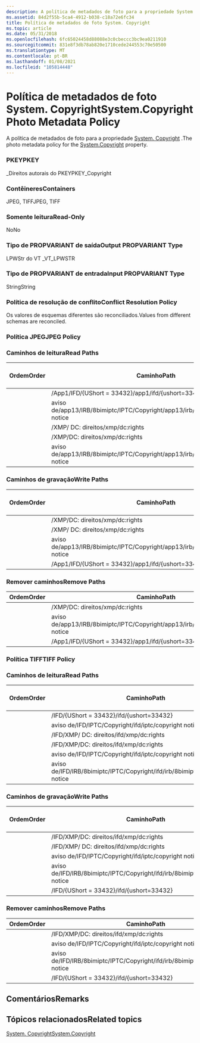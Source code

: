```yaml
---
description: A política de metadados de foto para a propriedade System. Copyright.
ms.assetid: 84d2f55b-5ca4-4912-b038-c18a72e6fc34
title: Política de metadados de foto System. Copyright
ms.topic: article
ms.date: 05/31/2018
ms.openlocfilehash: 6fc65024458d88088e3c0cbeccc3bc9ea0211910
ms.sourcegitcommit: 831e8f3db78ab820e1710cede244553c70e50500
ms.translationtype: MT
ms.contentlocale: pt-BR
ms.lasthandoff: 01/08/2021
ms.locfileid: "105814448"
---
```

# <a name="systemcopyright-photo-metadata-policy"></a><span data-ttu-id="b8d27-103">Política de metadados de foto System. Copyright</span><span class="sxs-lookup"><span data-stu-id="b8d27-103">System.Copyright Photo Metadata Policy</span></span>

<span data-ttu-id="b8d27-104">A política de metadados de foto para a propriedade [System. Copyright](../properties/props-system-copyright.md) .</span><span class="sxs-lookup"><span data-stu-id="b8d27-104">The photo metadata policy for the [System.Copyright](../properties/props-system-copyright.md) property.</span></span>

### <a name="pkey"></a><span data-ttu-id="b8d27-105">PKEY</span><span class="sxs-lookup"><span data-stu-id="b8d27-105">PKEY</span></span>

<span data-ttu-id="b8d27-106">\_Direitos autorais do PKEY</span><span class="sxs-lookup"><span data-stu-id="b8d27-106">PKEY\_Copyright</span></span>

### <a name="containers"></a><span data-ttu-id="b8d27-107">Contêineres</span><span class="sxs-lookup"><span data-stu-id="b8d27-107">Containers</span></span>

<span data-ttu-id="b8d27-108">JPEG, TIFF</span><span class="sxs-lookup"><span data-stu-id="b8d27-108">JPEG, TIFF</span></span>

### <a name="read-only"></a><span data-ttu-id="b8d27-109">Somente leitura</span><span class="sxs-lookup"><span data-stu-id="b8d27-109">Read-Only</span></span>

<span data-ttu-id="b8d27-110">No</span><span class="sxs-lookup"><span data-stu-id="b8d27-110">No</span></span>

### <a name="output-propvariant-type"></a><span data-ttu-id="b8d27-111">Tipo de PROPVARIANT de saída</span><span class="sxs-lookup"><span data-stu-id="b8d27-111">Output PROPVARIANT Type</span></span>

<span data-ttu-id="b8d27-112">LPWStr do VT \_</span><span class="sxs-lookup"><span data-stu-id="b8d27-112">VT\_LPWSTR</span></span>

### <a name="input-propvariant-type"></a><span data-ttu-id="b8d27-113">Tipo de PROPVARIANT de entrada</span><span class="sxs-lookup"><span data-stu-id="b8d27-113">Input PROPVARIANT Type</span></span>

<span data-ttu-id="b8d27-114">String</span><span class="sxs-lookup"><span data-stu-id="b8d27-114">String</span></span>

### <a name="conflict-resolution-policy"></a><span data-ttu-id="b8d27-115">Política de resolução de conflito</span><span class="sxs-lookup"><span data-stu-id="b8d27-115">Conflict Resolution Policy</span></span>

<span data-ttu-id="b8d27-116">Os valores de esquemas diferentes são reconciliados.</span><span class="sxs-lookup"><span data-stu-id="b8d27-116">Values from different schemas are reconciled.</span></span>

### <a name="jpeg-policy"></a><span data-ttu-id="b8d27-117">Política JPEG</span><span class="sxs-lookup"><span data-stu-id="b8d27-117">JPEG Policy</span></span>

### <a name="read-paths"></a><span data-ttu-id="b8d27-118">Caminhos de leitura</span><span class="sxs-lookup"><span data-stu-id="b8d27-118">Read Paths</span></span>



| <span data-ttu-id="b8d27-119">Ordem</span><span class="sxs-lookup"><span data-stu-id="b8d27-119">Order</span></span> | <span data-ttu-id="b8d27-120">Caminho</span><span class="sxs-lookup"><span data-stu-id="b8d27-120">Path</span></span>                                      | <span data-ttu-id="b8d27-121">Formato de disco</span><span class="sxs-lookup"><span data-stu-id="b8d27-121">Disk Format</span></span> |
|-------|-------------------------------------------|-------------|
|       | <span data-ttu-id="b8d27-122">/App1/IFD/{UShort = 33432}</span><span class="sxs-lookup"><span data-stu-id="b8d27-122">/app1/ifd/{ushort=33432}</span></span>                  | <span data-ttu-id="b8d27-123">ascii</span><span class="sxs-lookup"><span data-stu-id="b8d27-123">ascii</span></span>       |
|       | <span data-ttu-id="b8d27-124">aviso de/app13/IRB/8bimiptc/IPTC/Copyright</span><span class="sxs-lookup"><span data-stu-id="b8d27-124">/app13/irb/8bimiptc/iptc/copyright notice</span></span> |             |
|       | <span data-ttu-id="b8d27-125">/XMP/ <xmpalt> DC: direitos</span><span class="sxs-lookup"><span data-stu-id="b8d27-125">/xmp/<xmpalt>dc:rights</span></span>              | <span data-ttu-id="b8d27-126">Unicode</span><span class="sxs-lookup"><span data-stu-id="b8d27-126">unicode</span></span>     |
|       | <span data-ttu-id="b8d27-127">/XMP/DC: direitos</span><span class="sxs-lookup"><span data-stu-id="b8d27-127">/xmp/dc:rights</span></span>                            | <span data-ttu-id="b8d27-128">Unicode</span><span class="sxs-lookup"><span data-stu-id="b8d27-128">unicode</span></span>     |
|       | <span data-ttu-id="b8d27-129">aviso de/app13/IRB/8bimiptc/IPTC/Copyright</span><span class="sxs-lookup"><span data-stu-id="b8d27-129">/app13/irb/8bimiptc/iptc/copyright notice</span></span> |             |



 

### <a name="write-paths"></a><span data-ttu-id="b8d27-130">Caminhos de gravação</span><span class="sxs-lookup"><span data-stu-id="b8d27-130">Write Paths</span></span>



| <span data-ttu-id="b8d27-131">Ordem</span><span class="sxs-lookup"><span data-stu-id="b8d27-131">Order</span></span> | <span data-ttu-id="b8d27-132">Caminho</span><span class="sxs-lookup"><span data-stu-id="b8d27-132">Path</span></span>                                      | <span data-ttu-id="b8d27-133">Formato de disco</span><span class="sxs-lookup"><span data-stu-id="b8d27-133">Disk Format</span></span> |
|-------|-------------------------------------------|-------------|
|       | <span data-ttu-id="b8d27-134">/XMP/DC: direitos</span><span class="sxs-lookup"><span data-stu-id="b8d27-134">/xmp/dc:rights</span></span>                            | <span data-ttu-id="b8d27-135">Unicode</span><span class="sxs-lookup"><span data-stu-id="b8d27-135">unicode</span></span>     |
|       | <span data-ttu-id="b8d27-136">/XMP/ <xmpalt> DC: direitos</span><span class="sxs-lookup"><span data-stu-id="b8d27-136">/xmp/<xmpalt>dc:rights</span></span>              | <span data-ttu-id="b8d27-137">Unicode</span><span class="sxs-lookup"><span data-stu-id="b8d27-137">unicode</span></span>     |
|       | <span data-ttu-id="b8d27-138">aviso de/app13/IRB/8bimiptc/IPTC/Copyright</span><span class="sxs-lookup"><span data-stu-id="b8d27-138">/app13/irb/8bimiptc/iptc/copyright notice</span></span> |             |
|       | <span data-ttu-id="b8d27-139">/App1/IFD/{UShort = 33432}</span><span class="sxs-lookup"><span data-stu-id="b8d27-139">/app1/ifd/{ushort=33432}</span></span>                  | <span data-ttu-id="b8d27-140">ascii</span><span class="sxs-lookup"><span data-stu-id="b8d27-140">ascii</span></span>       |



 

### <a name="remove-paths"></a><span data-ttu-id="b8d27-141">Remover caminhos</span><span class="sxs-lookup"><span data-stu-id="b8d27-141">Remove Paths</span></span>



| <span data-ttu-id="b8d27-142">Ordem</span><span class="sxs-lookup"><span data-stu-id="b8d27-142">Order</span></span> | <span data-ttu-id="b8d27-143">Caminho</span><span class="sxs-lookup"><span data-stu-id="b8d27-143">Path</span></span>                                      |
|-------|-------------------------------------------|
|       | <span data-ttu-id="b8d27-144">/XMP/DC: direitos</span><span class="sxs-lookup"><span data-stu-id="b8d27-144">/xmp/dc:rights</span></span>                            |
|       | <span data-ttu-id="b8d27-145">aviso de/app13/IRB/8bimiptc/IPTC/Copyright</span><span class="sxs-lookup"><span data-stu-id="b8d27-145">/app13/irb/8bimiptc/iptc/copyright notice</span></span> |
|       | <span data-ttu-id="b8d27-146">/App1/IFD/{UShort = 33432}</span><span class="sxs-lookup"><span data-stu-id="b8d27-146">/app1/ifd/{ushort=33432}</span></span>                  |



 

### <a name="tiff-policy"></a><span data-ttu-id="b8d27-147">Política TIFF</span><span class="sxs-lookup"><span data-stu-id="b8d27-147">TIFF Policy</span></span>

### <a name="read-paths"></a><span data-ttu-id="b8d27-148">Caminhos de leitura</span><span class="sxs-lookup"><span data-stu-id="b8d27-148">Read Paths</span></span>



| <span data-ttu-id="b8d27-149">Ordem</span><span class="sxs-lookup"><span data-stu-id="b8d27-149">Order</span></span> | <span data-ttu-id="b8d27-150">Caminho</span><span class="sxs-lookup"><span data-stu-id="b8d27-150">Path</span></span>                                    | <span data-ttu-id="b8d27-151">Formato de disco</span><span class="sxs-lookup"><span data-stu-id="b8d27-151">Disk Format</span></span> |
|-------|-----------------------------------------|-------------|
|       | <span data-ttu-id="b8d27-152">/IFD/{UShort = 33432}</span><span class="sxs-lookup"><span data-stu-id="b8d27-152">/ifd/{ushort=33432}</span></span>                     | <span data-ttu-id="b8d27-153">ascii</span><span class="sxs-lookup"><span data-stu-id="b8d27-153">ascii</span></span>       |
|       | <span data-ttu-id="b8d27-154">aviso de/IFD/IPTC/Copyright</span><span class="sxs-lookup"><span data-stu-id="b8d27-154">/ifd/iptc/copyright notice</span></span>              |             |
|       | <span data-ttu-id="b8d27-155">/IFD/XMP/ <xmpalt> DC: direitos</span><span class="sxs-lookup"><span data-stu-id="b8d27-155">/ifd/xmp/<xmpalt>dc:rights</span></span>        | <span data-ttu-id="b8d27-156">Unicode</span><span class="sxs-lookup"><span data-stu-id="b8d27-156">unicode</span></span>     |
|       | <span data-ttu-id="b8d27-157">/IFD/XMP/DC: direitos</span><span class="sxs-lookup"><span data-stu-id="b8d27-157">/ifd/xmp/dc:rights</span></span>                      | <span data-ttu-id="b8d27-158">Unicode</span><span class="sxs-lookup"><span data-stu-id="b8d27-158">unicode</span></span>     |
|       | <span data-ttu-id="b8d27-159">aviso de/IFD/IPTC/Copyright</span><span class="sxs-lookup"><span data-stu-id="b8d27-159">/ifd/iptc/copyright notice</span></span>              |             |
|       | <span data-ttu-id="b8d27-160">aviso de/IFD/IRB/8bimiptc/IPTC/Copyright</span><span class="sxs-lookup"><span data-stu-id="b8d27-160">/ifd/irb/8bimiptc/iptc/copyright notice</span></span> |             |



 

### <a name="write-paths"></a><span data-ttu-id="b8d27-161">Caminhos de gravação</span><span class="sxs-lookup"><span data-stu-id="b8d27-161">Write Paths</span></span>



| <span data-ttu-id="b8d27-162">Ordem</span><span class="sxs-lookup"><span data-stu-id="b8d27-162">Order</span></span> | <span data-ttu-id="b8d27-163">Caminho</span><span class="sxs-lookup"><span data-stu-id="b8d27-163">Path</span></span>                                    | <span data-ttu-id="b8d27-164">Formato de disco</span><span class="sxs-lookup"><span data-stu-id="b8d27-164">Disk Format</span></span> |
|-------|-----------------------------------------|-------------|
|       | <span data-ttu-id="b8d27-165">/IFD/XMP/DC: direitos</span><span class="sxs-lookup"><span data-stu-id="b8d27-165">/ifd/xmp/dc:rights</span></span>                      | <span data-ttu-id="b8d27-166">Unicode</span><span class="sxs-lookup"><span data-stu-id="b8d27-166">unicode</span></span>     |
|       | <span data-ttu-id="b8d27-167">/IFD/XMP/ <xmpalt> DC: direitos</span><span class="sxs-lookup"><span data-stu-id="b8d27-167">/ifd/xmp/<xmpalt>dc:rights</span></span>        | <span data-ttu-id="b8d27-168">Unicode</span><span class="sxs-lookup"><span data-stu-id="b8d27-168">unicode</span></span>     |
|       | <span data-ttu-id="b8d27-169">aviso de/IFD/IPTC/Copyright</span><span class="sxs-lookup"><span data-stu-id="b8d27-169">/ifd/iptc/copyright notice</span></span>              |             |
|       | <span data-ttu-id="b8d27-170">aviso de/IFD/IRB/8bimiptc/IPTC/Copyright</span><span class="sxs-lookup"><span data-stu-id="b8d27-170">/ifd/irb/8bimiptc/iptc/copyright notice</span></span> |             |
|       | <span data-ttu-id="b8d27-171">/IFD/{UShort = 33432}</span><span class="sxs-lookup"><span data-stu-id="b8d27-171">/ifd/{ushort=33432}</span></span>                     | <span data-ttu-id="b8d27-172">ascii</span><span class="sxs-lookup"><span data-stu-id="b8d27-172">ascii</span></span>       |



 

### <a name="remove-paths"></a><span data-ttu-id="b8d27-173">Remover caminhos</span><span class="sxs-lookup"><span data-stu-id="b8d27-173">Remove Paths</span></span>



| <span data-ttu-id="b8d27-174">Ordem</span><span class="sxs-lookup"><span data-stu-id="b8d27-174">Order</span></span> | <span data-ttu-id="b8d27-175">Caminho</span><span class="sxs-lookup"><span data-stu-id="b8d27-175">Path</span></span>                                    |
|-------|-----------------------------------------|
|       | <span data-ttu-id="b8d27-176">/IFD/XMP/DC: direitos</span><span class="sxs-lookup"><span data-stu-id="b8d27-176">/ifd/xmp/dc:rights</span></span>                      |
|       | <span data-ttu-id="b8d27-177">aviso de/IFD/IPTC/Copyright</span><span class="sxs-lookup"><span data-stu-id="b8d27-177">/ifd/iptc/copyright notice</span></span>              |
|       | <span data-ttu-id="b8d27-178">aviso de/IFD/IRB/8bimiptc/IPTC/Copyright</span><span class="sxs-lookup"><span data-stu-id="b8d27-178">/ifd/irb/8bimiptc/iptc/copyright notice</span></span> |
|       | <span data-ttu-id="b8d27-179">/IFD/{UShort = 33432}</span><span class="sxs-lookup"><span data-stu-id="b8d27-179">/ifd/{ushort=33432}</span></span>                     |



 

## <a name="remarks"></a><span data-ttu-id="b8d27-180">Comentários</span><span class="sxs-lookup"><span data-stu-id="b8d27-180">Remarks</span></span>

## <a name="related-topics"></a><span data-ttu-id="b8d27-181">Tópicos relacionados</span><span class="sxs-lookup"><span data-stu-id="b8d27-181">Related topics</span></span>

<dl> <dt>

[<span data-ttu-id="b8d27-182">System. Copyright</span><span class="sxs-lookup"><span data-stu-id="b8d27-182">System.Copyright</span></span>](../properties/props-system-copyright.md)
</dt> </dl>

 

 
